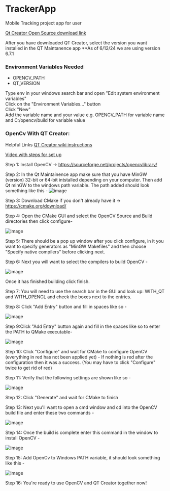 # TrackerApp
Mobile Tracking project app for user

[Qt Creator Open Source download link](https://www.qt.io/download-qt-installer-oss?utm_referrer=https%3A%2F%2Fwww.qt.io%2Fdownload-open-source)

  After you have downloaded QT Creator, select the version you want installed in the QT Maintanence app
  **As of 6/12/24 we are using version 6.7.1

### Environment Variables Needed
- OPENCV_PATH
- QT_VERSION

Type env in your windows search bar and open "Edit system environment variables" <br>
Click on the "Environment Variables..." button <br>
Click "New" <br>
Add the variable name and your value e.g. OPENCV_PATH for variable name and C:/opencv/build for variable value

### OpenCv With QT Creator:

  Helpful Links
    [QT Creator wiki instructions](https://wiki.qt.io/How_to_setup_Qt_and_openCV_on_Windows)
  
   [Video with steps for set up](https://m.youtube.com/watch?v=0KNh_7fUqrM)
  
  Step 1: Install OpenCV -> https://sourceforge.net/projects/opencvlibrary/
  
  
  Step 2: In the Qt Maintainence app make sure that you have MinGW (version) 32-bit or 64-bit intstalled depending on your computer.
        Then add Qt minGW to the windows path variable. The path added should look something like this - 
        ![image](https://github.com/KirraKotsenburg/TrackerApp/assets/90931675/2d6ba2d1-ba5b-4674-af25-a97afd2553a0)
        
  
  Step 3: Download CMake if you don't already have it -> https://cmake.org/download/
  

  Step 4: Open the CMake GUI and select the OpenCV Source and Build directories then click configure-
  
  ![image](https://github.com/KirraKotsenburg/TrackerApp/assets/90931675/62f94304-2eac-4b6a-9ef4-3aa2fb2ecde6)
  

  Step 5: There should be a pop up window after you click configure, in it you want to specify generators as "MinGW Makefiles" and then
        choose "Specify native compilers" before clicking next.


  Step 6: Next you will want to select the compilers to build OpenCV - 
  
  ![image](https://github.com/KirraKotsenburg/TrackerApp/assets/90931675/b227f654-edf8-4493-894e-96960ef33cc3)
  
  Once it has finished building click finish.


  Step 7: You will need to use the search bar in the GUI and look up: WITH_QT and WITH_OPENGL and check the boxes next to the entries.


  Step 8: Click "Add Entry" button and fill in spaces like so -

  ![image](https://github.com/KirraKotsenburg/TrackerApp/assets/90931675/ffac9abd-948f-40b7-9804-5c6f22a9ca1b)


  Step 9:Click "Add Entry" button again and fill in the spaces like so to enter the PATH to QMake executable- 

  ![image](https://github.com/KirraKotsenburg/TrackerApp/assets/90931675/1f728222-9b4d-456e-aa4f-9338178c8542)


  Step 10: Click "Configure" and wait for CMake to configure OpenCV (everything in red has not been applied yet) - If
        nothing is red after the configuration then it was a success. (You may have to click "Configure" twice to get rid of red)


  Step 11: Verify that the following settings are shown like so -

  ![image](https://github.com/KirraKotsenburg/TrackerApp/assets/90931675/5c362af0-bc03-44a3-b405-f2fd960bb20d)


  Step 12: Click "Generate" and wait for CMake to finish


  Step 13: Next you'll want to open a cmd window and cd into the OpenCV build file and enter these two commands -

  ![image](https://github.com/KirraKotsenburg/TrackerApp/assets/90931675/fb0727a6-fadd-4dae-a13a-5690bb1d095a)


  Step 14: Once the build is complete enter this command in the window to install OpenCV -

  ![image](https://github.com/KirraKotsenburg/TrackerApp/assets/90931675/761740dc-b5a8-49ed-acee-623e5e96f313)


  Step 15: Add OpenCv to Windows PATH variable, it should look something like this -

  ![image](https://github.com/KirraKotsenburg/TrackerApp/assets/90931675/dafd1d95-ac75-4411-a160-489d1918632c)


  Step 16: You're ready to use OpenCV and QT Creator together now!
